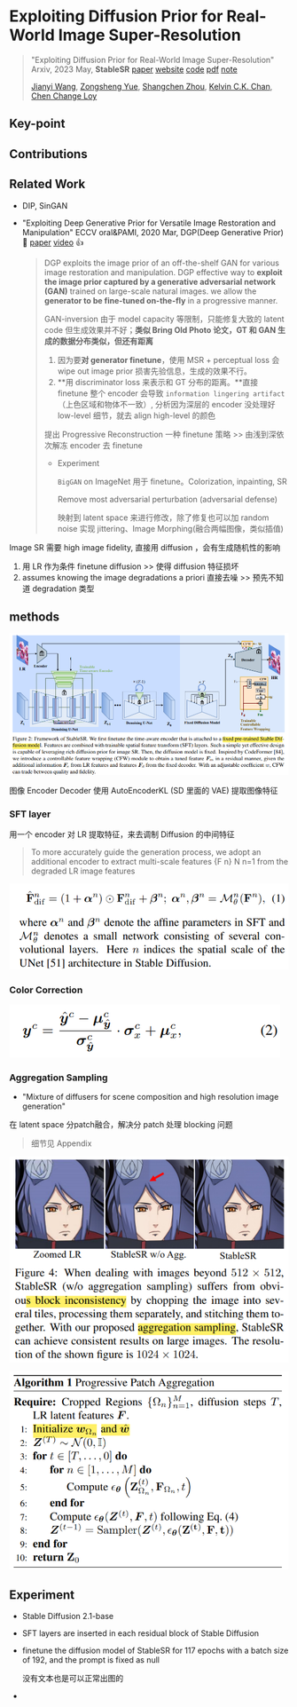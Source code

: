 # Exploiting Diffusion Prior for Real-World Image Super-Resolution

> "Exploiting Diffusion Prior for Real-World Image Super-Resolution" Arxiv, 2023 May, **StableSR**
> [paper](https://arxiv.org/abs/2305.07015) [website](https://iceclear.github.io/projects/stablesr/?utm_source=catalyzex.com) [code](https://github.com/IceClear/StableSR) [pdf](./2023_05_Arxiv_Exploiting-Diffusion-Prior-for-Real-World-Image-Super-Resolution.pdf) [note](./2023_05_Arxiv_Exploiting-Diffusion-Prior-for-Real-World-Image-Super-Resolution_Note.md)
>
> [Jianyi Wang](https://arxiv.org/search/cs?searchtype=author&query=Wang,+J), [Zongsheng Yue](https://arxiv.org/search/cs?searchtype=author&query=Yue,+Z), [Shangchen Zhou](https://arxiv.org/search/cs?searchtype=author&query=Zhou,+S), [Kelvin C.K. Chan](https://arxiv.org/search/cs?searchtype=author&query=Chan,+K+C), [Chen Change Loy](https://arxiv.org/search/cs?searchtype=author&query=Loy,+C+C)

## **Key-point**





## **Contributions**

## **Related Work**

- DIP, SinGAN

- "Exploiting Deep Generative Prior for Versatile Image Restoration and Manipulation" ECCV oral&PAMI, 2020 Mar, DGP(Deep Generative Prior) :statue_of_liberty:
  [paper](https://arxiv.org/abs/2003.13659) [video](https://www.youtube.com/watch?v=p7ToqtwfVko) :+1: 

  > DGP exploits the image prior of an off-the-shelf GAN for various image restoration and manipulation. DGP effective way to **exploit the image prior captured by a generative adversarial network (GAN)** trained on large-scale natural images.
  > we allow the **generator to be fine-tuned on-the-fly** in a progressive manner.
  >
  > GAN-inversion 由于 model capacity 等限制，只能修复大致的 latent code 但生成效果并不好；**类似 Bring Old Photo 论文，GT 和 GAN 生成的数据分布类似，但还有距离**
  >
  > 1. 因为要**对 generator finetune**，使用 MSR + perceptual loss 会 wipe out image prior 损害先验信息，生成的效果不行。
  > 2. **用 discriminator loss 来表示和 GT 分布的距离。**直接 finetune 整个 encoder 会导致 `information lingering artifact`（上色区域和物体不一致）, 分析因为深层的 encoder 没处理好 low-level 细节，就去 align high-level 的颜色
  >
  > 提出 Progressive Reconstruction 一种 finetune 策略 >> 由浅到深依次解冻 encoder 去 finetune
  >
  > - Experiment
  >
  >   `BigGAN` on ImageNet 用于 finetune。Colorization, inpainting, SR
  >
  >   Remove most adversarial perturbation (adversarial defense)
  >
  >   映射到 latent space 来进行修改，除了修复也可以加 random noise 实现 jittering、Image Morphing(融合两幅图像，类似插值)



Image SR 需要 high image fidelity, 直接用 diffusion ，会有生成随机性的影响

1. 用 LR 作为条件 finetune diffusion >> 使得 diffusion 特征损坏
2. assumes knowing the image degradations a priori 直接去噪 >> 预先不知道 degradation 类型







## **methods**   

![StableSR_overview.png](docs/2023_05_Arxiv_Exploiting-Diffusion-Prior-for-Real-World-Image-Super-Resolution_Note/StableSR_overview.png)

图像 Encoder Decoder 使用 AutoEncoderKL (SD 里面的 VAE) 提取图像特征



### SFT layer 

用一个 encoder 对 LR 提取特征，来去调制 Diffusion 的中间特征

> To more accurately guide the generation process, we adopt an additional encoder to extract multi-scale features {F n} N n=1 from the degraded LR image features

![StableSR_SFT_layer.png](docs/2023_05_Arxiv_Exploiting-Diffusion-Prior-for-Real-World-Image-Super-Resolution_Note/StableSR_SFT_layer.png)



### Color Correction

![image-20240202184449082](docs/2023_05_Arxiv_Exploiting-Diffusion-Prior-for-Real-World-Image-Super-Resolution_Note/image-20240202184449082.png)



### Aggregation Sampling

- "Mixture of diffusers for scene composition and high resolution image generation"

在 latent space 分patch融合，解决分 patch 处理 blocking 问题

> 细节见 Appendix

![image-20240202183336408](docs/2023_05_Arxiv_Exploiting-Diffusion-Prior-for-Real-World-Image-Super-Resolution_Note/patch_blocking.png)

![image-20240202183850527](docs/2023_05_Arxiv_Exploiting-Diffusion-Prior-for-Real-World-Image-Super-Resolution_Note/image-20240202183850527.png)

## Experiment

- Stable Diffusion 2.1-base

- SFT layers are inserted in each residual block of Stable Diffusion

- finetune the diffusion model of StableSR for 117 epochs with a batch size of 192, and the prompt is fixed as null

  没有文本也是可以正常出图的

- 